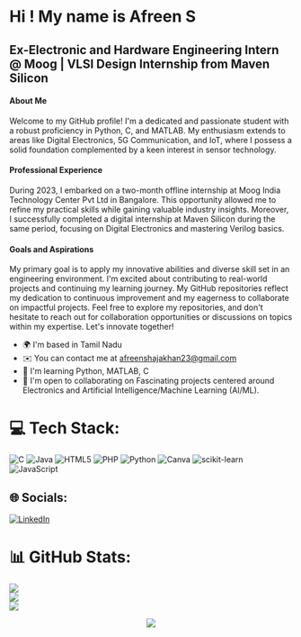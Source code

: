 Hi ! My name is Afreen S
================================================================================================================================

Ex-Electronic and Hardware Engineering Intern @ Moog | VLSI Design Internship from Maven Silicon
----------------------------------------------------------------------

#### About Me 
Welcome to my GitHub profile! I'm a dedicated and passionate student with a robust proficiency in Python, C, and MATLAB. My enthusiasm extends to areas like Digital Electronics, 5G Communication, and IoT, where I possess a solid foundation complemented by a keen interest in sensor technology. 

#### Professional Experience 
During 2023, I embarked on a two-month offline internship at Moog India Technology Center Pvt Ltd in Bangalore. This opportunity allowed me to refine my practical skills while gaining valuable industry insights. Moreover, I successfully completed a digital internship at Maven Silicon during the same period, focusing on Digital Electronics and mastering Verilog basics. 

#### Goals and Aspirations 
My primary goal is to apply my innovative abilities and diverse skill set in an engineering environment. I'm excited about contributing to real-world projects and continuing my learning journey. My GitHub repositories reflect my dedication to continuous improvement and my eagerness to collaborate on impactful projects. Feel free to explore my repositories, and don't hesitate to reach out for collaboration opportunities or discussions on topics within my expertise. Let's innovate together!

* 🌍  I'm based in Tamil Nadu
* ✉️  You can contact me at [afreenshajakhan23@gmail.com](mailto:afreenshajakhan23@gmail.com)
* 🧠  I'm learning Python, MATLAB, C
* 🤝  I'm open to collaborating on Fascinating projects centered around Electronics and Artificial Intelligence/Machine Learning (AI/ML).

# 💻 Tech Stack:
![C](https://img.shields.io/badge/c-%2300599C.svg?style=flat-square&logo=c&logoColor=white) ![Java](https://img.shields.io/badge/java-%23ED8B00.svg?style=flat-square&logo=openjdk&logoColor=white) ![HTML5](https://img.shields.io/badge/html5-%23E34F26.svg?style=flat-square&logo=html5&logoColor=white) ![PHP](https://img.shields.io/badge/php-%23777BB4.svg?style=flat-square&logo=php&logoColor=white) ![Python](https://img.shields.io/badge/python-3670A0?style=flat-square&logo=python&logoColor=ffdd54) ![Canva](https://img.shields.io/badge/Canva-%2300C4CC.svg?style=flat-square&logo=Canva&logoColor=white) ![scikit-learn](https://img.shields.io/badge/scikit--learn-%23F7931E.svg?style=flat-square&logo=scikit-learn&logoColor=white) ![JavaScript](https://img.shields.io/badge/javascript-%23323330.svg?style=flat-square&logo=javascript&logoColor=%23F7DF1E)

## 🌐 Socials:
[![LinkedIn](https://img.shields.io/badge/LinkedIn-%230077B5.svg?logo=linkedin&logoColor=white)](https://www.linkedin.com/in/afreen-s-6b3882227/)

# 📊 GitHub Stats:
![](https://github-readme-stats.vercel.app/api?username=Afreen2302&theme=dark&hide_border=false&include_all_commits=false&count_private=false)<br/>
![](https://github-readme-streak-stats.herokuapp.com/?user=Afreen2302&theme=dark&hide_border=false)<br/>
![](https://github-readme-stats.vercel.app/api/top-langs/?username=Afreen2302&theme=dark&hide_border=false&include_all_commits=false&count_private=false&layout=compact)


<div align="center">
  <img src="https://visitor-badge.laobi.icu/badge?page_id=Afreen2302.Afreen2302&left_text=Profile%20Views:"  />
</div>

###

